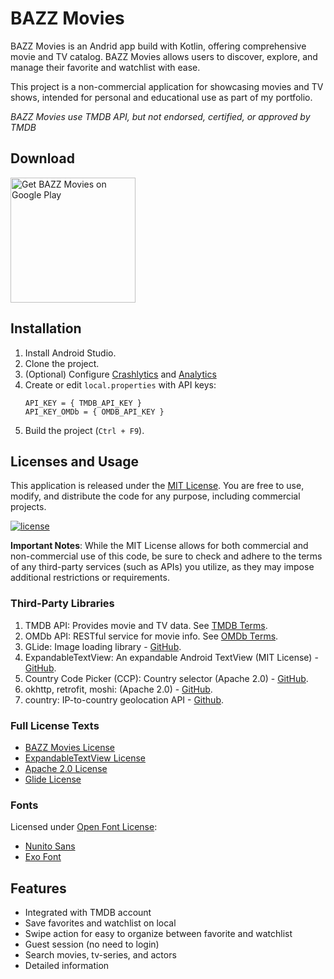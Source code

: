 # BAZZ Movies

BAZZ Movies is an Andrid app build with Kotlin, offering comprehensive movie and TV catalog. BAZZ Movies allows users to discover, explore, and manage their favorite and watchlist with ease.

This project is a non-commercial application for showcasing movies and TV shows, intended for personal and educational use as part of my portfolio.

*BAZZ Movies use TMDB API, but not endorsed, certified, or approved by TMDB*

## Download

<a href="https://play.google.com/store/apps/details?id=com.bazz.bazz_movies" target="_blank">
<img src="https://play.google.com/intl/en_gb/badges/static/images/badges/en_badge_web_generic.png" width=200  alt="Get BAZZ Movies on Google Play"/>
</a>

## Installation

1. Install Android Studio.
2. Clone the project.
3. (Optional) Configure [Crashlytics](https://firebase.google.com/docs/crashlytics/get-started?platform=android) and [Analytics](https://firebase.google.com/docs/analytics/get-started?platform=android)
4. Create or edit `local.properties` with API keys:
   ```properties
   API_KEY = { TMDB_API_KEY }
   API_KEY_OMDb = { OMDB_API_KEY }
   ```
5. Build the project (`Ctrl + F9`).

## Licenses and Usage

This application is released under the [MIT License](LICENSE). You are free to use, modify, and distribute the code for any purpose, including commercial projects.

[![license](https://img.shields.io/badge/License-MIT-green.svg)](https://opensource.org/licenses/MIT)

**Important Notes**: While the MIT License allows for both commercial and non-commercial use of this code, be sure to check and adhere to the terms of any third-party services (such as APIs) you utilize, as they may impose additional restrictions or requirements.

### Third-Party Libraries

1. TMDB API: Provides movie and TV data. See [TMDB Terms](https://www.themoviedb.org/api-terms-of-use).
2. OMDb API: RESTful service for movie info. See [OMDb Terms](https://www.omdbapi.com/legal.htm).
3. GLide: Image loading library - [GitHub](https://github.com/bumptech/glide).
4. ExpandableTextView: An expandable Android TextView (MIT License) - [GitHub](https://github.com/glailton/ExpandableTextView).
5. Country Code Picker (CCP): Country selector (Apache 2.0) - [GitHub](https://github.com/hbb20/CountryCodePickerProject).
6. okhttp, retrofit, moshi: (Apache 2.0) - [GitHub](https://github.com/square).
7. country: IP-to-country geolocation API - [Github](https://github.com/hakanensari/country).

### Full License Texts

- [BAZZ Movies License](LICENSE)
- [ExpandableTextView License](/licences/MIT-LICENSE-ExpandableTextView.txt)
- [Apache 2.0 License](/licences/Apache-2.0-LICENSE.txt)
- [Glide License](/licences/General-Google-License.txt)

### Fonts

Licensed under [Open Font License](https://openfontlicense.org/):

- [Nunito Sans](https://fonts.google.com/specimen/Nunito+Sans)
- [Exo Font](https://fonts.google.com/specimen/Exo)


## Features

- Integrated with TMDB account
- Save favorites and watchlist on local
- Swipe action for easy to organize between favorite and watchlist
- Guest session (no need to login)
- Search movies, tv-series, and actors
- Detailed information
